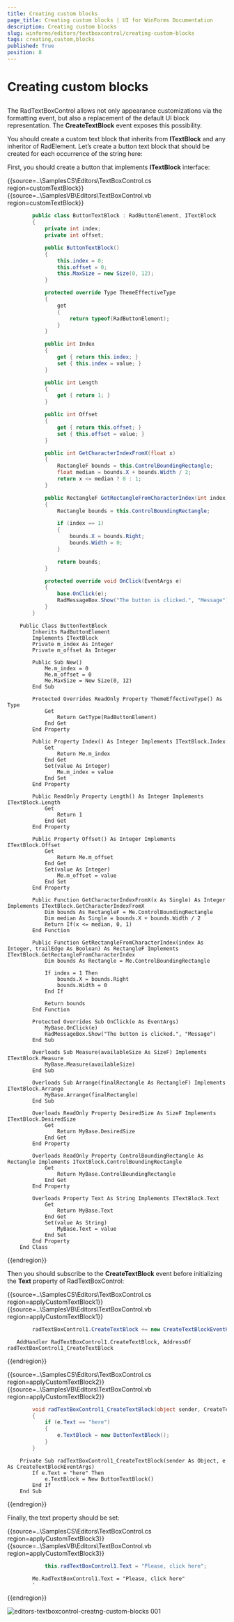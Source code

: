 ```yaml
---
title: Creating custom blocks
page_title: Creating custom blocks | UI for WinForms Documentation
description: Creating custom blocks
slug: winforms/editors/textboxcontrol/creating-custom-blocks
tags: creating,custom,blocks
published: True
position: 8
---
```


# Creating custom blocks
 
## 

The RadTextBoxControl allows not only appearance customizations via the formatting event, but also a replacement of the default UI block representation. The __CreateTextBlock__ event exposes this possibility.
        

You should create a custom text block that inherits from __ITextBlock__ and any inheritor of RadElement. Let’s create a button text block that should be created for each occurrence of the string here:
        

First, you should create a button that implements __ITextBlock__ interface: 

{{source=..\SamplesCS\Editors\TextBoxControl.cs region=customTextBlock}} 
{{source=..\SamplesVB\Editors\TextBoxControl.vb region=customTextBlock}} 

````C#
        public class ButtonTextBlock : RadButtonElement, ITextBlock
        {
            private int index;
            private int offset;

            public ButtonTextBlock()
            {
                this.index = 0;
                this.offset = 0;
                this.MaxSize = new Size(0, 12);
            }

            protected override Type ThemeEffectiveType
            {
                get
                {
                    return typeof(RadButtonElement);
                }
            }

            public int Index
            {
                get { return this.index; }
                set { this.index = value; }
            }

            public int Length
            {
                get { return 1; }
            }

            public int Offset
            {
                get { return this.offset; }
                set { this.offset = value; }
            }

            public int GetCharacterIndexFromX(float x)
            {
                RectangleF bounds = this.ControlBoundingRectangle;
                float median = bounds.X + bounds.Width / 2;
                return x <= median ? 0 : 1;
            }

            public RectangleF GetRectangleFromCharacterIndex(int index, bool trailEdge)
            {
                Rectangle bounds = this.ControlBoundingRectangle;

                if (index == 1)
                {
                    bounds.X = bounds.Right;
                    bounds.Width = 0;
                }

                return bounds;
            }

            protected override void OnClick(EventArgs e)
            {
                base.OnClick(e);
                RadMessageBox.Show("The button is clicked.", "Message");
            }
        }
````
````VB.NET
    Public Class ButtonTextBlock
        Inherits RadButtonElement
        Implements ITextBlock
        Private m_index As Integer
        Private m_offset As Integer

        Public Sub New()
            Me.m_index = 0
            Me.m_offset = 0
            Me.MaxSize = New Size(0, 12)
        End Sub

        Protected Overrides ReadOnly Property ThemeEffectiveType() As Type
            Get
                Return GetType(RadButtonElement)
            End Get
        End Property

        Public Property Index() As Integer Implements ITextBlock.Index
            Get
                Return Me.m_index
            End Get
            Set(value As Integer)
                Me.m_index = value
            End Set
        End Property

        Public ReadOnly Property Length() As Integer Implements ITextBlock.Length
            Get
                Return 1
            End Get
        End Property

        Public Property Offset() As Integer Implements ITextBlock.Offset
            Get
                Return Me.m_offset
            End Get
            Set(value As Integer)
                Me.m_offset = value
            End Set
        End Property

        Public Function GetCharacterIndexFromX(x As Single) As Integer Implements ITextBlock.GetCharacterIndexFromX
            Dim bounds As RectangleF = Me.ControlBoundingRectangle
            Dim median As Single = bounds.X + bounds.Width / 2
            Return If(x <= median, 0, 1)
        End Function

        Public Function GetRectangleFromCharacterIndex(index As Integer, trailEdge As Boolean) As RectangleF Implements ITextBlock.GetRectangleFromCharacterIndex
            Dim bounds As Rectangle = Me.ControlBoundingRectangle

            If index = 1 Then
                bounds.X = bounds.Right
                bounds.Width = 0
            End If

            Return bounds
        End Function

        Protected Overrides Sub OnClick(e As EventArgs)
            MyBase.OnClick(e)
            RadMessageBox.Show("The button is clicked.", "Message")
        End Sub

        Overloads Sub Measure(availableSize As SizeF) Implements ITextBlock.Measure
            MyBase.Measure(availableSize)
        End Sub

        Overloads Sub Arrange(finalRectangle As RectangleF) Implements ITextBlock.Arrange
            MyBase.Arrange(finalRectangle)
        End Sub

        Overloads ReadOnly Property DesiredSize As SizeF Implements ITextBlock.DesiredSize
            Get
                Return MyBase.DesiredSize
            End Get
        End Property

        Overloads ReadOnly Property ControlBoundingRectangle As Rectangle Implements ITextBlock.ControlBoundingRectangle
            Get
                Return MyBase.ControlBoundingRectangle
            End Get
        End Property

        Overloads Property Text As String Implements ITextBlock.Text
            Get
                Return MyBase.Text
            End Get
            Set(value As String)
                MyBase.Text = value
            End Set
        End Property
    End Class
````

{{endregion}} 
 
Then you should subscribe to the __CreateTextBlock__ event before initializing the __Text__ property of RadTextBoxControl: 

{{source=..\SamplesCS\Editors\TextBoxControl.cs region=applyCustomTextBlock1}} 
{{source=..\SamplesVB\Editors\TextBoxControl.vb region=applyCustomTextBlock1}} 
````C#
        radTextBoxControl1.CreateTextBlock += new CreateTextBlockEventHandler(radTextBoxControl1_CreateTextBlock);
````
````VB.NET
   AddHandler RadTextBoxControl1.CreateTextBlock, AddressOf radTextBoxControl1_CreateTextBlock
````

{{endregion}} 

{{source=..\SamplesCS\Editors\TextBoxControl.cs region=applyCustomTextBlock2}} 
{{source=..\SamplesVB\Editors\TextBoxControl.vb region=applyCustomTextBlock2}} 

````C#
        void radTextBoxControl1_CreateTextBlock(object sender, CreateTextBlockEventArgs e)
        {
            if (e.Text == "here")
            {
                e.TextBlock = new ButtonTextBlock();
            }
        }
````
````VB.NET
    Private Sub radTextBoxControl1_CreateTextBlock(sender As Object, e As CreateTextBlockEventArgs)
        If e.Text = "here" Then
            e.TextBlock = New ButtonTextBlock()
        End If
    End Sub
````

{{endregion}} 
 
Finally, the text property should be set: 

{{source=..\SamplesCS\Editors\TextBoxControl.cs region=applyCustomTextBlock3}} 
{{source=..\SamplesVB\Editors\TextBoxControl.vb region=applyCustomTextBlock3}} 

````C#
            this.radTextBoxControl1.Text = "Please, click here";
````
````VB.NET
        Me.RadTextBoxControl1.Text = "Please, click here"
        '
````

{{endregion}} 


![editors-textboxcontrol-creatng-custom-blocks 001](images/editors-textboxcontrol-creatng-custom-blocks001.png)
